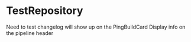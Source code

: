 # TestRepository
Need to test changelog will show up on the PingBuildCard
Display info on the pipeline header
